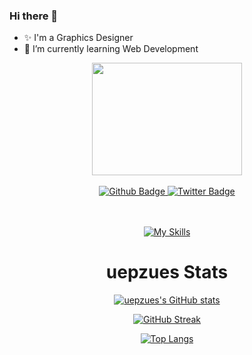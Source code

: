 ### Hi there 👋
- ✨ I'm a Graphics Designer
- 🌱 I’m currently learning Web Development


<div align="center">

<img src="https://media2.giphy.com/media/GPcDor27ptw2PiSwCB/giphy.gif?cid=790b7611f116c6d5b3f142bc1916b3f951acbb0e9b0dbcfd&rid=giphy.gif" width="240" height="180" class="giphy-embed"/>

<br/>
<br/>

<div id="badges">
  <a href="https://github.com/uepzues">
    <img src="https://img.shields.io/badge/Github-success?labelColor=grey&style=for-the-badge&logo=github&logoColor=white" alt="Github Badge"/>
  </a>
  <a href="https://github.com/uepzues">
    <img src="https://img.shields.io/badge/Twitter-success?labelColor=blue&style=for-the-badge&logo=twitter&logoColor=white" alt="Twitter Badge"/>
  </a>
</div>

<img src="https://komarev.com/ghpvc/?username=uepzues&style=flat-square&color=blue" alt=""/>

</div>

<br/>
<br/>

<div align="center">

[![My Skills](https://skillicons.dev/icons?i=js,html,css,sass,md,ai,ps,bootstrap,figma,codepen,github,vercel,vscode,wordpress&perline=5)](https://skillicons.dev)

</div>

<div align="center">

# uepzues Stats

[![uepzues's GitHub stats](https://github-readme-stats.vercel.app/api?username=uepzues&count_private=true&show_icons=true&theme=codeSTACKr)](https://github.com/uepzues/github-readme-stats)

[![GitHub Streak](https://streak-stats.demolab.com?user=uepzues&theme=tokyonight_duo&border_radius=5&date_format=%5BY.%5Dn.j&mode=weekly&stroke=369D0D&background=140F0E&fire=EB5454&currStreakNum=EB271A&sideNums=26A4EB&currStreakLabel=EB271A&ring=EBB720)](https://git.io/streak-stats)

[![Top Langs](https://github-readme-stats.vercel.app/api/top-langs/?username=uepzues&theme=codeSTACKr)](https://github.com/uepzues/github-readme-stats)
</div>

<!--
**uepzues/uepzues** is a ✨ _special_ ✨ repository because its `README.md` (this file) appears on your GitHub profile.

Here are some ideas to get you started:

- 🔭 I’m currently working on ...
- 🌱 I’m currently learning ...
- 👯 I’m looking to collaborate on ...
- 🤔 I’m looking for help with ...
- 💬 Ask me about ...
- 📫 How to reach me: ...
- 😄 Pronouns: ...
- ⚡ Fun fact: ...
-->

